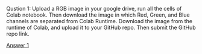 Qustion 1:
Upload a RGB image in your google drive, run  all the cells of Colab notebook. Then download the image in which Red, Green, and Blue channels are separated from Colab Runtime. 
Download the image from the runtime of Colab, and upload it to your GitHub repo. Then submit the GitHub repo link. 

[Answer 1]()
